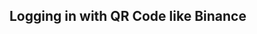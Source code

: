 <h2>Logging in with QR Code like Binance</h2>

<img scr="./review_image/1.jpg" />
<img scr="./review_image/2.jpg" />
<img scr="./review_image/3.jpg" />
<img scr="./review_image/4.jpg" />
<img scr="./review_image/5.jpg" />
<img scr="./review_image/6.jpg" />
